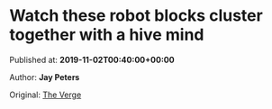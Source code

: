 
# Watch these robot blocks cluster together with a hive mind

Published at: **2019-11-02T00:40:00+00:00**

Author: **Jay Peters**

Original: [The Verge](https://www.theverge.com/2019/11/1/20944552/robot-blocks-hive-mit-m-blocks)


